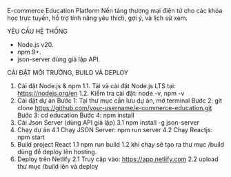E-commerce Education Platform
Nền tảng thương mại điện tử cho các khóa học trực tuyến, hỗ trợ tính năng yêu thích, gợi ý, và lịch sử xem.

YÊU CẦU HỆ THỐNG

- Node.js v20.
- npm 9+.
- json-server dùng giả lập API.

CÀI ĐẶT MÔI TRƯỜNG, BUILD VÀ DEPLOY

1.  Cài đặt Node.js & npm
    1.1. Tải và cài đặt Node.js LTS tại: https://nodejs.org/en
    1.2. Kiểm tra cài đặt: node -v, npm -v
2.  Cài đặt dự án
    Bước 1: Tại thư mục cần lưu dự án, mở terminal
    Bước 2: git clone https://github.com/your-username/e-commerce-education.git
    Bước 3: cd education
    Bước 4: npm install
3.  Cài Json Server (dùng API giả lập)
    3.1 npm install -g json-server
4.  Chạy dự án
    4.1 Chạy JSON Server: npm run server
    4.2 Chạy Reactjs: npm start
5.  Build project React
    1.1 npm run build
    1.2 khi chạy sẽ tạo ra thư mục /build dùng để deploy lên hosting.
6.  Deploy trên Netlify
    2.1 Truy cập vào: https://app.netlify.com
    2.2 upload thư mục /build lên và deploy
